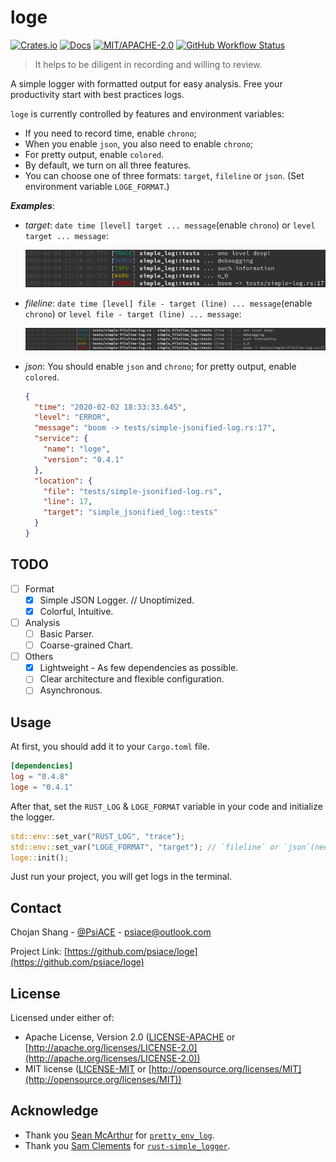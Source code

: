 # loge

[![Crates.io](https://img.shields.io/crates/v/loge.svg)](https://crates.io/crates/loge)
[![Docs](https://docs.rs/loge/badge.svg)](https://docs.rs/loge)
[![MIT/APACHE-2.0](https://img.shields.io/crates/l/loge.svg)](https://crates.io/crates/loge)
[![GitHub Workflow Status](https://img.shields.io/github/workflow/status/PsiACE/loge/Check%20Code?label=workflow)](https://github.com/PsiACE/loge/actions)

> It helps to be diligent in recording and willing to review.

A simple logger with formatted output for easy analysis. Free your productivity start with best practices logs.

`loge` is currently controlled by features and environment variables:

- If you need to record time, enable `chrono`;
- When you enable `json`, you also need to enable `chrono`;
- For pretty output, enable `colored`.
- By default, we turn on all three features.
- You can choose one of three formats: `target`, `fileline` or `json`. (Set environment variable `LOGE_FORMAT`.)

_**Examples**_:

- *target*: `date time [level] target ... message`(enable `chrono`) or `level target ... message`:

    ![loge output](./screenshot/loge-output.png)

- *fileline*: `date time [level] file - target (line) ... message`(enable `chrono`) or `level file - target (line) ... message`:

    ![loge fileline output](./screenshot/loge-fileline-output.png)

- *json*: You should enable `json` and `chrono`; for pretty output, enable `colored`.

    ```json
    {
      "time": "2020-02-02 18:33:33.645",
      "level": "ERROR",
      "message": "boom -> tests/simple-jsonified-log.rs:17",
      "service": {
        "name": "loge",
        "version": "0.4.1"
      },
      "location": {
        "file": "tests/simple-jsonified-log.rs",
        "line": 17,
        "target": "simple_jsonified_log::tests"
      }
    }
    ```

## TODO

- [ ] Format
  - [x] Simple JSON Logger. // Unoptimized.
  - [x] Colorful, Intuitive.
- [ ] Analysis
  - [ ] Basic Parser.
  - [ ] Coarse-grained Chart.
- [ ] Others
  - [x] Lightweight - As few dependencies as possible.
  - [ ] Clear architecture and flexible configuration.
  - [ ] Asynchronous.

## Usage

At first, you should add it to your `Cargo.toml` file.

```toml
[dependencies]
log = "0.4.8"
loge = "0.4.1"
```

After that, set the `RUST_LOG` & `LOGE_FORMAT` variable in your code and initialize the logger.

```rust
std::env::set_var("RUST_LOG", "trace");
std::env::set_var("LOGE_FORMAT", "target"); // `fileline` or `json`(need enable `json` and `chrono`)
loge::init();
```

Just run your project, you will get logs in the terminal.

## Contact

Chojan Shang - [@PsiACE](https://github.com/psiace) - <psiace@outlook.com>

Project Link: [https://github.com/psiace/loge](https://github.com/psiace/loge)

## License

Licensed under either of:

- Apache License, Version 2.0 ([LICENSE-APACHE](./LICENSE-APACHE) or [http://apache.org/licenses/LICENSE-2.0](http://apache.org/licenses/LICENSE-2.0))
- MIT license ([LICENSE-MIT](./LICENSE-MIT) or [http://opensource.org/licenses/MIT](http://opensource.org/licenses/MIT))

## Acknowledge

- Thank you [Sean McArthur](https://seanmonstar.com) for [`pretty_env_log`](https://github.com/seanmonstar/pretty-env-logger).
- Thank you [Sam Clements](https://mastodon.social/@borntyping) for [`rust-simple_logger`](https://github.com/borntyping/rust-simple_logger).
